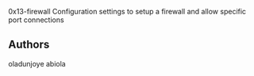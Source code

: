 0x13-firewall
Configuration settings to setup a firewall and allow specific port connections

## Authors
oladunjoye abiola
